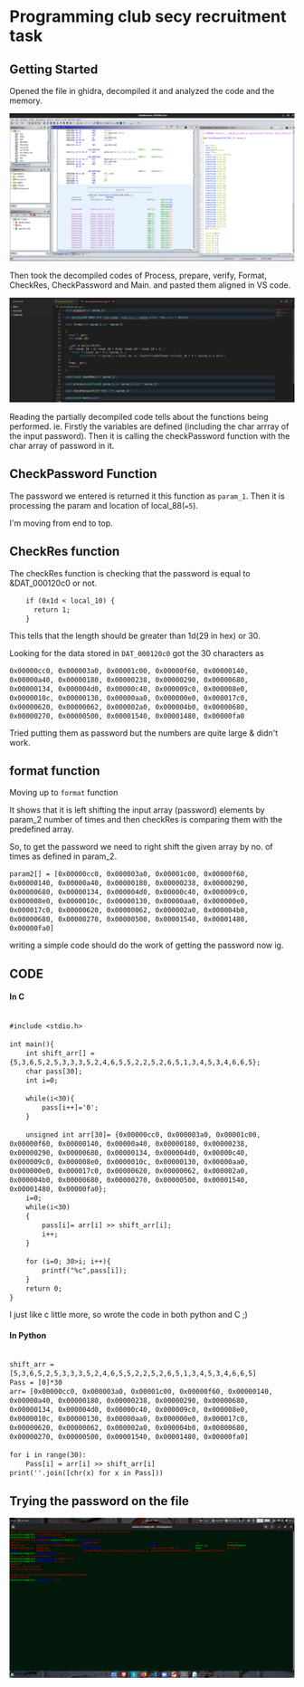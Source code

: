 # Programming club secy recruitment task

## Getting Started

Opened the file in ghidra, decompiled it and analyzed the code and the memory. 

![](https://github.com/Akhilstaar/Pclub_Secy_Tasks/blob/main/Task-2_Rev-Bin/images/Screenshot%20from%202022-08-14%2020-27-24.png?raw=true)

Then took the decompiled codes of Process, prepare, verify, Format, CheckRes, CheckPassword and Main.
and pasted them aligned in VS code.

![](https://github.com/Akhilstaar/Pclub_Secy_Tasks/blob/main/Task-2_Rev-Bin/images/Screenshot%20from%202022-08-14%2020-36-58.png?raw=true)

Reading the partially decompiled code tells about the functions being performed. ie. Firstly the variables are defined (including the char arrray of the input password). Then it is calling the checkPassword function with the char array of password in it.

## CheckPassword   Function

The password we entered is returned it this function as `param_1`. Then it is processing the param and location of local_88(`=5`).

I'm moving from end to top.

## CheckRes function

The checkRes function is checking  that the password is equal to &DAT_000120c0 or not.

```c:
    if (0x1d < local_10) {
      return 1;
    }
```

This tells that the length should be greater than 1d(29 in hex) or 30.

Looking for the data stored in `DAT_000120c0` got the 30 characters as

```c:
0x00000cc0, 0x000003a0, 0x00001c00, 0x00000f60, 0x00000140, 0x00000a40, 0x00000180, 0x00000238, 0x00000290, 0x00000680, 0x00000134, 0x000004d0, 0x00000c40, 0x000009c0, 0x000008e0, 0x0000010c, 0x00000130, 0x00000aa0, 0x000000e0, 0x000017c0, 0x00000620, 0x00000062, 0x000002a0, 0x000004b0, 0x00000680, 0x00000270, 0x00000500, 0x00001540, 0x00001480, 0x00000fa0
```

Tried putting them as password but the numbers are quite large & didn't work.

## format function

Moving up to `format` function

It shows that it is left shifting the input array (password) elements by param_2 number of times and then checkRes is comparing them with the predefined array.

So, to get the password we need to right shift the given array by no. of times as defined in param_2.

```c:
param2[] = [0x00000cc0, 0x000003a0, 0x00001c00, 0x00000f60, 0x00000140, 0x00000a40, 0x00000180, 0x00000238, 0x00000290, 0x00000680, 0x00000134, 0x000004d0, 0x00000c40, 0x000009c0, 0x000008e0, 0x0000010c, 0x00000130, 0x00000aa0, 0x000000e0, 0x000017c0, 0x00000620, 0x00000062, 0x000002a0, 0x000004b0, 0x00000680, 0x00000270, 0x00000500, 0x00001540, 0x00001480, 0x00000fa0]
```

writing a simple code should do the work of getting the password now ig.

## CODE

#### In C



```c:

#include <stdio.h>

int main(){
    int shift_arr[] = {5,3,6,5,2,5,3,3,3,5,2,4,6,5,5,2,2,5,2,6,5,1,3,4,5,3,4,6,6,5};
    char pass[30];
    int i=0;
    
    while(i<30){
        pass[i++]='0';
    }
    
    unsigned int arr[30]= {0x00000cc0, 0x000003a0, 0x00001c00, 0x00000f60, 0x00000140, 0x00000a40, 0x00000180, 0x00000238, 0x00000290, 0x00000680, 0x00000134, 0x000004d0, 0x00000c40, 0x000009c0, 0x000008e0, 0x0000010c, 0x00000130, 0x00000aa0, 0x000000e0, 0x000017c0, 0x00000620, 0x00000062, 0x000002a0, 0x000004b0, 0x00000680, 0x00000270, 0x00000500, 0x00001540, 0x00001480, 0x00000fa0};
    i=0;
    while(i<30)
    {
        pass[i]= arr[i] >> shift_arr[i];
        i++;
    }
    
    for (i=0; 30>i; i++){
        printf("%c",pass[i]);
    }
    return 0;
}

```

I just like c little more, so wrote the code in both python and C ;)

#### In Python



```python:

shift_arr = [5,3,6,5,2,5,3,3,3,5,2,4,6,5,5,2,2,5,2,6,5,1,3,4,5,3,4,6,6,5]
Pass = [0]*30
arr= [0x00000cc0, 0x000003a0, 0x00001c00, 0x00000f60, 0x00000140, 0x00000a40, 0x00000180, 0x00000238, 0x00000290, 0x00000680, 0x00000134, 0x000004d0, 0x00000c40, 0x000009c0, 0x000008e0, 0x0000010c, 0x00000130, 0x00000aa0, 0x000000e0, 0x000017c0, 0x00000620, 0x00000062, 0x000002a0, 0x000004b0, 0x00000680, 0x00000270, 0x00000500, 0x00001540, 0x00001480, 0x00000fa0]

for i in range(30):
    Pass[i] = arr[i] >> shift_arr[i]
print(''.join([chr(x) for x in Pass]))

```

## Trying the password on the file 

![](https://github.com/Akhilstaar/Pclub_Secy_Tasks/blob/main/Task-2_Rev-Bin/images/Screenshot%20from%202022-08-14%2014-53-10.png)